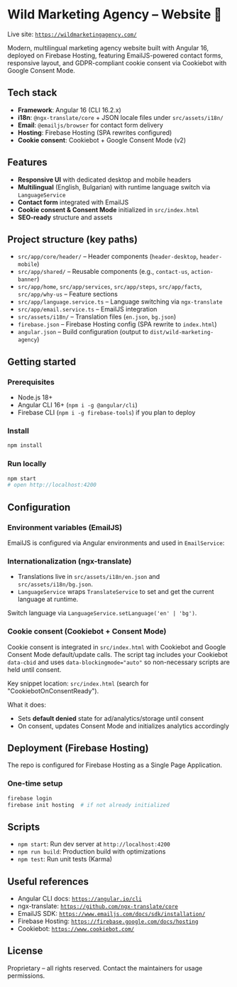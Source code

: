 
# Wild Marketing Agency – Website 🦁

Live site: [`https://wildmarketingagency.com/`](https://wildmarketingagency.com/)

Modern, multilingual marketing agency website built with Angular 16, deployed on Firebase Hosting, featuring EmailJS-powered contact forms, responsive layout, and GDPR-compliant cookie consent via Cookiebot with Google Consent Mode.

## Tech stack
- **Framework**: Angular 16 (CLI 16.2.x)
- **i18n**: `@ngx-translate/core` + JSON locale files under `src/assets/i18n/`
- **Email**: `@emailjs/browser` for contact form delivery
- **Hosting**: Firebase Hosting (SPA rewrites configured)
- **Cookie consent**: Cookiebot + Google Consent Mode (v2)

## Features
- **Responsive UI** with dedicated desktop and mobile headers
- **Multilingual** (English, Bulgarian) with runtime language switch via `LanguageService`
- **Contact form** integrated with EmailJS
- **Cookie consent & Consent Mode** initialized in `src/index.html`
- **SEO-ready** structure and assets

## Project structure (key paths)
- `src/app/core/header/` – Header components (`header-desktop`, `header-mobile`)
- `src/app/shared/` – Reusable components (e.g., `contact-us`, `action-banner`)
- `src/app/home`, `src/app/services`, `src/app/steps`, `src/app/facts`, `src/app/why-us` – Feature sections
- `src/app/language.service.ts` – Language switching via `ngx-translate`
- `src/app/email.service.ts` – EmailJS integration
- `src/assets/i18n/` – Translation files (`en.json`, `bg.json`)
- `firebase.json` – Firebase Hosting config (SPA rewrite to `index.html`)
- `angular.json` – Build configuration (output to `dist/wild-marketing-agency`)

## Getting started
### Prerequisites
- Node.js 18+
- Angular CLI 16+ (`npm i -g @angular/cli`)
- Firebase CLI (`npm i -g firebase-tools`) if you plan to deploy

### Install
```bash
npm install
```

### Run locally
```bash
npm start
# open http://localhost:4200
```

## Configuration
### Environment variables (EmailJS)
EmailJS is configured via Angular environments and used in `EmailService`:

### Internationalization (ngx-translate)
- Translations live in `src/assets/i18n/en.json` and `src/assets/i18n/bg.json`.
- `LanguageService` wraps `TranslateService` to set and get the current language at runtime.


Switch language via `LanguageService.setLanguage('en' | 'bg')`.

### Cookie consent (Cookiebot + Consent Mode)
Cookie consent is integrated in `src/index.html` with Cookiebot and Google Consent Mode default/update calls. The script tag includes your Cookiebot `data-cbid` and uses `data-blockingmode="auto"` so non-necessary scripts are held until consent.

Key snippet location: `src/index.html` (search for "CookiebotOnConsentReady").

What it does:
- Sets **default denied** state for ad/analytics/storage until consent
- On consent, updates Consent Mode and initializes analytics accordingly

## Deployment (Firebase Hosting)
The repo is configured for Firebase Hosting as a Single Page Application.


### One-time setup
```bash
firebase login
firebase init hosting  # if not already initialized
```

## Scripts
- `npm start`: Run dev server at `http://localhost:4200`
- `npm run build`: Production build with optimizations
- `npm test`: Run unit tests (Karma)

## Useful references
- Angular CLI docs: [`https://angular.io/cli`](https://angular.io/cli)
- ngx-translate: [`https://github.com/ngx-translate/core`](https://github.com/ngx-translate/core)
- EmailJS SDK: [`https://www.emailjs.com/docs/sdk/installation/`](https://www.emailjs.com/docs/sdk/installation/)
- Firebase Hosting: [`https://firebase.google.com/docs/hosting`](https://firebase.google.com/docs/hosting)
- Cookiebot: [`https://www.cookiebot.com/`](https://www.cookiebot.com/)

## License
Proprietary – all rights reserved. Contact the maintainers for usage permissions.

